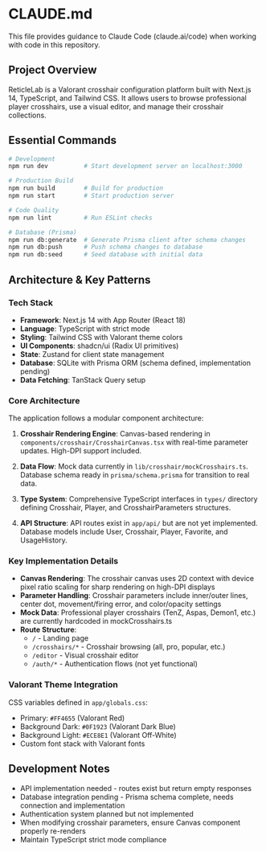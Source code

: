 # CLAUDE.md

This file provides guidance to Claude Code (claude.ai/code) when working with code in this repository.

## Project Overview

ReticleLab is a Valorant crosshair configuration platform built with Next.js 14, TypeScript, and Tailwind CSS. It allows users to browse professional player crosshairs, use a visual editor, and manage their crosshair collections.

## Essential Commands

```bash
# Development
npm run dev          # Start development server on localhost:3000

# Production Build
npm run build        # Build for production
npm run start        # Start production server

# Code Quality
npm run lint         # Run ESLint checks

# Database (Prisma)
npm run db:generate  # Generate Prisma client after schema changes
npm run db:push      # Push schema changes to database
npm run db:seed      # Seed database with initial data
```

## Architecture & Key Patterns

### Tech Stack
- **Framework**: Next.js 14 with App Router (React 18)
- **Language**: TypeScript with strict mode
- **Styling**: Tailwind CSS with Valorant theme colors
- **UI Components**: shadcn/ui (Radix UI primitives)
- **State**: Zustand for client state management
- **Database**: SQLite with Prisma ORM (schema defined, implementation pending)
- **Data Fetching**: TanStack Query setup

### Core Architecture

The application follows a modular component architecture:

1. **Crosshair Rendering Engine**: Canvas-based rendering in `components/crosshair/CrosshairCanvas.tsx` with real-time parameter updates. High-DPI support included.

2. **Data Flow**: Mock data currently in `lib/crosshair/mockCrosshairs.ts`. Database schema ready in `prisma/schema.prisma` for transition to real data.

3. **Type System**: Comprehensive TypeScript interfaces in `types/` directory defining Crosshair, Player, and CrosshairParameters structures.

4. **API Structure**: API routes exist in `app/api/` but are not yet implemented. Database models include User, Crosshair, Player, Favorite, and UsageHistory.

### Key Implementation Details

- **Canvas Rendering**: The crosshair canvas uses 2D context with device pixel ratio scaling for sharp rendering on high-DPI displays
- **Parameter Handling**: Crosshair parameters include inner/outer lines, center dot, movement/firing error, and color/opacity settings
- **Mock Data**: Professional player crosshairs (TenZ, Aspas, Demon1, etc.) are currently hardcoded in mockCrosshairs.ts
- **Route Structure**: 
  - `/` - Landing page
  - `/crosshairs/*` - Crosshair browsing (all, pro, popular, etc.)
  - `/editor` - Visual crosshair editor
  - `/auth/*` - Authentication flows (not yet functional)

### Valorant Theme Integration

CSS variables defined in `app/globals.css`:
- Primary: `#FF4655` (Valorant Red)
- Background Dark: `#0F1923` (Valorant Dark Blue)  
- Background Light: `#ECE8E1` (Valorant Off-White)
- Custom font stack with Valorant fonts

## Development Notes

- API implementation needed - routes exist but return empty responses
- Database integration pending - Prisma schema complete, needs connection and implementation
- Authentication system planned but not implemented
- When modifying crosshair parameters, ensure Canvas component properly re-renders
- Maintain TypeScript strict mode compliance